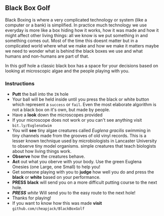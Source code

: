 
## Black Box Golf

Black Boxing is where a very complicated technology or system (like a computer or a bank) is simplified. In practice much technology we use everyday is more like a box hiding how it works, how it was made and how it might affect other living things: all we know is we put something in and something comes out. Most of the time this doesnt matter but in a complicated world where what we make and how we make it matters maybe we need to wonder what is behind the black boxes we use and what humans and non-humans are part of that.

In this golf hole a classic black box has a space for your decisions based on looking at microscopic algae and the people playing with you.

### Instructions

 * **Putt** the ball into the `IN` hole
  * Your ball will be held inside until you press the black or white button which represent a `success` or `fail`. Even the most elaborate algorithm is not a black box on it's own, but made by people.
 * Have a **look** down the microscopes provided
  * If your microscope does not work or you can't see anything visit `bit.ly/EuglenaSwim`
  * You will **see** tiny algae creatures called *Euglena gracilis* swimming in tiny channels made from the grooves of old vinyl records. This is a lesser known technique used by microbiologists in Lancaster University to observe tiny model organisms. simple creatures that teach biologists about how living things work.
* **Observe** how the creatures behave.
* **Act** out what you oberve with your body. Use the green Euglena Onesies (one Large, one Small) to help you!
 * Get someone playing with you to **judge** how well you do and press the **black** or **white** based on your performance.
 * **PRESS** **black** will send you on a more difficult putting course to the next hole.
 * ***PRESS** *white** Will send you to the easy route to the next hole!
 * Thanks for playing!
 * If you want to know how this was made **visit** `github.com/cheapjack/BlackBoxGolf`

